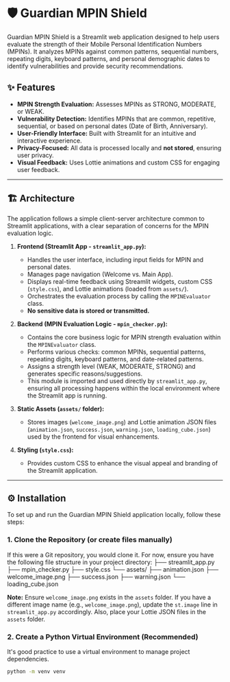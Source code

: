 # 🛡️ Guardian MPIN Shield

Guardian MPIN Shield is a Streamlit web application designed to help users evaluate the strength of their Mobile Personal Identification Numbers (MPINs). It analyzes MPINs against common patterns, sequential numbers, repeating digits, keyboard patterns, and personal demographic dates to identify vulnerabilities and provide security recommendations.

## ✨ Features

* **MPIN Strength Evaluation:** Assesses MPINs as STRONG, MODERATE, or WEAK.
* **Vulnerability Detection:** Identifies MPINs that are common, repetitive, sequential, or based on personal dates (Date of Birth, Anniversary).
* **User-Friendly Interface:** Built with Streamlit for an intuitive and interactive experience.
* **Privacy-Focused:** All data is processed locally and **not stored**, ensuring user privacy.
* **Visual Feedback:** Uses Lottie animations and custom CSS for engaging user feedback.

---

## 🏗️ Architecture

The application follows a simple client-server architecture common to Streamlit applications, with a clear separation of concerns for the MPIN evaluation logic.



1.  **Frontend (Streamlit App - `streamlit_app.py`):**
    * Handles the user interface, including input fields for MPIN and personal dates.
    * Manages page navigation (Welcome vs. Main App).
    * Displays real-time feedback using Streamlit widgets, custom CSS (`style.css`), and Lottie animations (loaded from `assets/`).
    * Orchestrates the evaluation process by calling the `MPINEvaluator` class.
    * **No sensitive data is stored or transmitted.**

2.  **Backend (MPIN Evaluation Logic - `mpin_checker.py`):**
    * Contains the core business logic for MPIN strength evaluation within the `MPINEvaluator` class.
    * Performs various checks: common MPINs, sequential patterns, repeating digits, keyboard patterns, and date-related patterns.
    * Assigns a strength level (WEAK, MODERATE, STRONG) and generates specific reasons/suggestions.
    * This module is imported and used directly by `streamlit_app.py`, ensuring all processing happens within the local environment where the Streamlit app is running.

3.  **Static Assets (`assets/` folder):**
    * Stores images (`welcome_image.png`) and Lottie animation JSON files (`animation.json`, `success.json`, `warning.json`, `loading_cube.json`) used by the frontend for visual enhancements.

4.  **Styling (`style.css`):**
    * Provides custom CSS to enhance the visual appeal and branding of the Streamlit application.

---

## ⚙️ Installation

To set up and run the Guardian MPIN Shield application locally, follow these steps:

### 1. **Clone the Repository (or create files manually)**

If this were a Git repository, you would clone it. For now, ensure you have the following file structure in your project directory:
├── streamlit_app.py
├── mpin_checker.py
├── style.css
└── assets/
├── animation.json
├── welcome_image.png
├── success.json
├── warning.json
└── loading_cube.json

**Note:** Ensure `welcome_image.png` exists in the `assets` folder. If you have a different image name (e.g., `welcome_image.png`), update the `st.image` line in `streamlit_app.py` accordingly. Also, place your Lottie JSON files in the `assets` folder.

### 2. **Create a Python Virtual Environment (Recommended)**

It's good practice to use a virtual environment to manage project dependencies.

```bash
python -m venv venv

